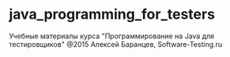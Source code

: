 # java_programming_for_testers
Учебные материалы курса "Программирование на Java для тестировщиков" @2015 Алексей Баранцев, Software-Testing.ru
